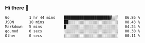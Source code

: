 ### Hi there 👋

<!--START_SECTION:waka-->

```txt
Go         1 hr 44 mins    █████████████████████▓░░░   86.86 %
JSON       10 mins         ██░░░░░░░░░░░░░░░░░░░░░░░   08.43 %
Markdown   5 mins          █░░░░░░░░░░░░░░░░░░░░░░░░   04.24 %
go.mod     0 secs          ░░░░░░░░░░░░░░░░░░░░░░░░░   00.30 %
Other      0 secs          ░░░░░░░░░░░░░░░░░░░░░░░░░   00.11 %
```

<!--END_SECTION:waka-->

<!--
**jerry-shao/jerry-shao** is a ✨ _special_ ✨ repository because its `README.md` (this file) appears on your GitHub profile.

Here are some ideas to get you started:

- 🔭 I’m currently working on ...
- 🌱 I’m currently learning ...
- 👯 I’m looking to collaborate on ...
- 🤔 I’m looking for help with ...
- 💬 Ask me about ...
- 📫 How to reach me: ...
- 😄 Pronouns: ...
- ⚡ Fun fact: ...
-->
